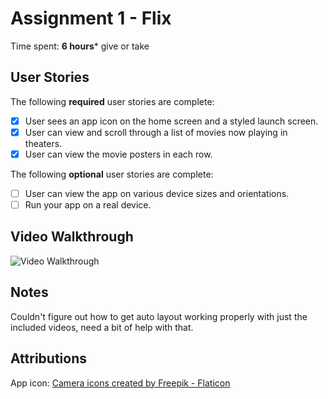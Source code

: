 # Assignment 1 - Flix

Time spent: **6 hours*** give or take

## User Stories

The following **required** user stories are complete:

* [x] User sees an app icon on the home screen and a styled launch screen.
* [x] User can view and scroll through a list of movies now playing in theaters.
* [x] User can view the movie posters in each row.

The following **optional** user stories are complete:

* [ ] User can view the app on various device sizes and orientations.
* [ ] Run your app on a real device.

## Video Walkthrough

<img src = "https://i.imgur.com/5NOdjY1.gif" title='Video Walkthrough' width='' alt='Video Walkthrough' />

## Notes

Couldn't figure out how to get auto layout working properly with just the included videos, need a bit of help with that.

## Attributions

App icon:
<a href="https://www.flaticon.com/free-icons/camera" title="camera icons">Camera icons created by Freepik - Flaticon</a>
